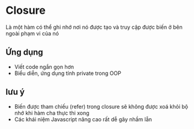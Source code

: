 # Closure
Là một hàm có thể ghi nhớ nơi nó được tạo và truy cập được biến ở bên ngoài
phạm vi của nó

## Ứng dụng
- Viết code ngắn gọn hơn
- Biểu diễn, ứng dụng tính private trong OOP

## lưu ý
- Biến được tham chiếu (refer) trong closure sẽ không được xoá
khỏi bộ nhớ khi hàm cha thực thi xong
- Các khái niệm Javascript nâng cao rất dễ gây nhầm lẫn